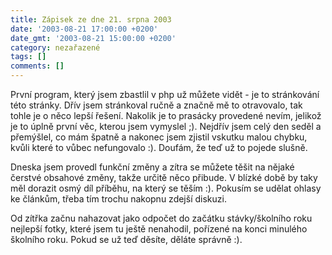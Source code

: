 ```yaml
---
title: Zápisek ze dne 21. srpna 2003
date: '2003-08-21 17:00:00 +0200'
date_gmt: '2003-08-21 15:00:00 +0200'
category: nezařazené
tags: []
comments: []
---
```

<p>První program, který jsem zbastlil v php už můžete vidět - je to stránkování této stránky.  Dřív jsem stránkoval ručně a značně mě to otravovalo, tak tohle je o něco lepší řešení. Nakolik je to prasácky provedené nevím, jelikož je to úplně první věc, kterou jsem vymyslel ;). Nejdřív jsem celý den seděl a přemýšlel, co mám špatně a nakonec jsem zjistil vskutku malou chybku, kvůli které to vůbec nefungovalo :). Doufám, že teď už to pojede slušně.</p>
<p>Dneska jsem provedl funkční změny a zítra se můžete těšit na nějaké čerstvé obsahové změny, takže určitě něco přibude. V blízké době by taky měl dorazit osmý díl příběhu, na který se těším :). Pokusím se udělat ohlasy ke článkům, třeba tím trochu nakopnu zdejší diskuzi.</p>
<p>Od zítřka začnu nahazovat jako odpočet do začátku stávky/školního roku nejlepší fotky, které jsem tu ještě nenahodil, pořízené na konci minulého školního roku. Pokud se už teď děsíte, děláte správně :).</p>
